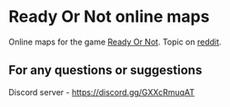 # Ready Or Not online maps

Online maps for the game [Ready Or Not](https://store.steampowered.com/app/1144200/Ready_or_Not/).
Topic on [reddit](https://www.reddit.com/r/ReadyOrNotGame/comments/10ap9uq/i_made_a_website_with_the_ability_to_plan_tactics/).

## For any questions or suggestions

Discord server - https://discord.gg/GXXcRmuqAT
